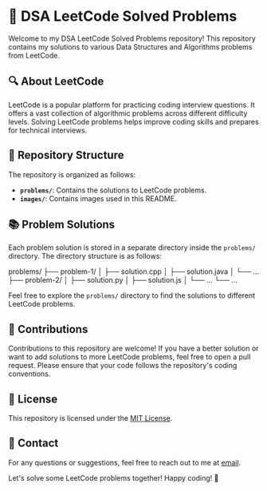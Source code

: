 # 🚀 DSA LeetCode Solved Problems

Welcome to my DSA LeetCode Solved Problems repository! This repository contains my solutions to various Data Structures and Algorithms problems from LeetCode.

## 🔍 About LeetCode

LeetCode is a popular platform for practicing coding interview questions. It offers a vast collection of algorithmic problems across different difficulty levels. Solving LeetCode problems helps improve coding skills and prepares for technical interviews.

## 📁 Repository Structure

The repository is organized as follows:

- **`problems/`**: Contains the solutions to LeetCode problems.
- **`images/`**: Contains images used in this README.

## 📚 Problem Solutions

Each problem solution is stored in a separate directory inside the `problems/` directory. The directory structure is as follows:

problems/
├── problem-1/
│ ├── solution.cpp
│ ├── solution.java
│ └── ...
├── problem-2/
│ ├── solution.py
│ ├── solution.js
│ └── ...
└── ...


Feel free to explore the `problems/` directory to find the solutions to different LeetCode problems.

## 🤝 Contributions

Contributions to this repository are welcome! If you have a better solution or want to add solutions to more LeetCode problems, feel free to open a pull request. Please ensure that your code follows the repository's coding conventions.

## 📜 License

This repository is licensed under the [MIT License](LICENSE).

## 📧 Contact

For any questions or suggestions, feel free to reach out to me at [email](mailto:arorasam2109@gmail.com).

Let's solve some LeetCode problems together! Happy coding! 🎉
